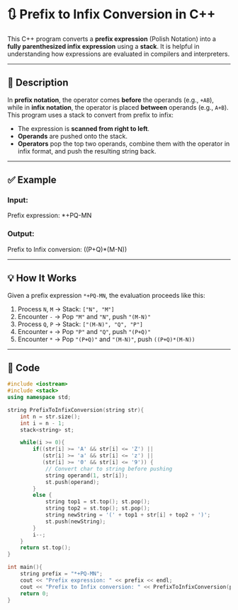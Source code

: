 # 🔃 Prefix to Infix Conversion in C++

This C++ program converts a **prefix expression** (Polish Notation) into a **fully parenthesized infix expression** using a **stack**. It is helpful in understanding how expressions are evaluated in compilers and interpreters.

---

## 📌 Description

In **prefix notation**, the operator comes **before** the operands (e.g., `+AB`), while in **infix notation**, the operator is placed **between** operands (e.g., `A+B`).  
This program uses a stack to convert from prefix to infix:

- The expression is **scanned from right to left**.
- **Operands** are pushed onto the stack.
- **Operators** pop the top two operands, combine them with the operator in infix format, and push the resulting string back.

---

## ✅ Example

### Input:

Prefix expression: *+PQ-MN  


### Output:

Prefix to Infix conversion: ((P+Q)*(M-N))  


---

## 💡 How It Works

Given a prefix expression `*+PQ-MN`, the evaluation proceeds like this:

1. Process `N`, `M` → Stack: `["N", "M"]`
2. Encounter `-` → Pop `"M"` and `"N"`, push `"(M-N)"`
3. Process `Q`, `P` → Stack: `["(M-N)", "Q", "P"]`
4. Encounter `+` → Pop `"P"` and `"Q"`, push `"(P+Q)"`
5. Encounter `*` → Pop `"(P+Q)"` and `"(M-N)"`, push `((P+Q)*(M-N))`

---

## 🧠 Code

```cpp
#include <iostream>
#include <stack>
using namespace std;

string PrefixToInfixConversion(string str){
    int n = str.size();
    int i = n - 1;
    stack<string> st;

    while(i >= 0){
        if((str[i] >= 'A' && str[i] <= 'Z') || 
           (str[i] >= 'a' && str[i] <= 'z') ||
           (str[i] >= '0' && str[i] <= '9')) {
            // Convert char to string before pushing
            string operand(1, str[i]);
            st.push(operand);
        }
        else {
            string top1 = st.top(); st.pop();
            string top2 = st.top(); st.pop();
            string newString = '(' + top1 + str[i] + top2 + ')';
            st.push(newString);
        }
        i--;
    }
    return st.top();
}

int main(){
    string prefix = "*+PQ-MN";
    cout << "Prefix expression: " << prefix << endl;
    cout << "Prefix to Infix conversion: " << PrefixToInfixConversion(prefix) << endl;
    return 0;
}
